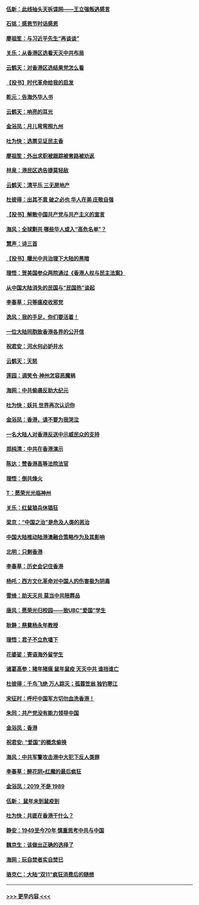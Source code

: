 #### [伍新：此线抽头天拆谍网——王立强叛逃感言](../pages/nsc993/n11687981.md?t=11290622) 
#### [石铭：感恩节时话感恩](../pages/nsc993/n11687568.md?t=11290622) 
#### [廖祖笙：与习近平先生“再谈谈”](../pages/nsc993/n11687005.md?t=11290622) 
#### [关乐：从香港区选看天灭中共布局](../pages/nsc993/n11686647.md?t=11290622) 
#### [云鹤天：对香港区选结果党怎么看](../pages/nsc993/n11686216.md?t=11290622) 
#### [【投书】时代革命给我的启发](../pages/nsc993/n11684287.md?t=11290622) 
#### [乾元：告海外华人书](../pages/nsc993/n11684044.md?t=11290622) 
#### [云鹤天：响亮的耳光](../pages/nsc993/n11684254.md?t=11290622) 
#### [金浴凤：月儿弯弯照九州](../pages/nsc993/n11684231.md?t=11290622) 
#### [吐为快：选票见证民主香](../pages/nsc993/n11684206.md?t=11290622) 
#### [廖祖笙：外出求职被跟踪被套路被劝返](../pages/nsc993/n11683874.md?t=11290622) 
#### [林泉：港民区选告捷莫轻敌](../pages/nsc993/n11683930.md?t=11290622) 
#### [云鹤天：清平乐 三无房地产](../pages/nsc993/n11681521.md?t=11290622) 
#### [杜彼得：出其不意 破之必也 华人在美 庄敬自强](../pages/nsc993/n11679554.md?t=11290622) 
#### [【投书】解散中国共产党与共产主义的宣言](../pages/nsc993/n11679177.md?t=11290622) 
#### [海风：全球剿共 哪些华人或入“高危名单”？](../pages/nsc993/n11678617.md?t=11290622) 
#### [慧声：诗三首](../pages/nsc993/n11678848.md?t=11290622) 
#### [【投书】曝光中共治理下大陆的黑暗](../pages/nsc993/n11678674.md?t=11290622) 
#### [理悟：贺美国参众两院通过《香港人权与民主法案》](../pages/nsc993/n11678104.md?t=11290622) 
#### [从中国大陆消失的民国与“民国热”谈起](../pages/nsc993/n11678075.md?t=11290622) 
#### [李春草：只等瘟疫收邪党](../pages/nsc993/n11677308.md?t=11290622) 
#### [逸风：我的手足，你们要活着！](../pages/nsc993/n11676352.md?t=11290622) 
#### [一位大陆同胞致香港各界的公开信](../pages/nsc993/n11675761.md?t=11290622) 
#### [祝君安：河水何必妒井水](../pages/nsc993/n11675746.md?t=11290622) 
#### [云鹤天：天怒](../pages/nsc993/n11675718.md?t=11290622) 
#### [莲园：调笑令‧神州怎容恶魔祸](../pages/nsc993/n11675648.md?t=11290622) 
#### [海网：中共偷袭反助大纪元](../pages/nsc993/n11673515.md?t=11290622) 
#### [吐为快：妖共 世界再次认识你](../pages/nsc993/n11673506.md?t=11290622) 
#### [金浴凤：香港，请不要为我哭泣](../pages/nsc993/n11673248.md?t=11290622) 
#### [一名大陆人对香港反送中示威民众的支持](../pages/nsc993/n11672615.md?t=11290622) 
#### [郑纯清：中共在香港演示](../pages/nsc993/n11670539.md?t=11290622) 
#### [陈达：赞香港高等法院法官](../pages/nsc993/n11669542.md?t=11290622) 
#### [理悟：倒共烽火](../pages/nsc993/n11668844.md?t=11290622) 
#### [T：愿荣光光临神州](../pages/nsc993/n11668421.md?t=11290622) 
#### [关乐：红鼠狼兵休猖狂](../pages/nsc993/n11668378.md?t=11290622) 
#### [梁京：“中国之治”是危及人类的恶治](../pages/nsc993/n11668328.md?t=11290622) 
#### [中国大陆推动陆港澳融合策略作为及其影响](../pages/nsc993/n11668157.md?t=11290622) 
#### [北明：只剩香港](../pages/nsc993/n11668002.md?t=11290622) 
#### [李春草：历史会记住香港](../pages/nsc993/n11667927.md?t=11290622) 
#### [杨吒：西方文化革命对中国人的伤害极为阴毒](../pages/nsc993/n11664521.md?t=11290622) 
#### [雪绮：助天灭共 莫当中共陪葬品](../pages/nsc993/n11662650.md?t=11290622) 
#### [唐风：愿荣光归校园——致UBC“爱国”学生](../pages/nsc993/n11662194.md?t=11290622) 
#### [耿静：祭奠杨永年教授](../pages/nsc993/n11662514.md?t=11290622) 
#### [理悟：君子不立危墙下](../pages/nsc993/n11662172.md?t=11290622) 
#### [花婆娑：寄语海外留学生](../pages/nsc993/n11662121.md?t=11290622) 
#### [诸葛高参：猪年猪瘟 鼠年鼠疫 天灭中共 谁挡谁亡](../pages/nsc993/n11661980.md?t=11290622) 
#### [杜彼得：千鸟飞绝 万人踪灭；孤蓑笠翁 独钓寒江](../pages/nsc993/n11661170.md?t=11290622) 
#### [宋征时：呼吁中国军方切勿血洗香港！](../pages/nsc993/n11415318.md?t=11290622) 
#### [朱同：共产党没有能力领导中国](../pages/nsc993/n11660421.md?t=11290622) 
#### [金浴凤：香港](../pages/nsc993/n11660419.md?t=11290622) 
#### [祝君安: “爱国”的概念偷换](../pages/nsc993/n11659706.md?t=11290622) 
#### [海风：中共军警攻击港中大犯下反人类罪](../pages/nsc993/n11659632.md?t=11290622) 
#### [李春草：醉花阴•红魔的最后疯狂](../pages/nsc993/n11659287.md?t=11290622) 
#### [金浴凤：2019 不是 1989](../pages/nsc993/n11657663.md?t=11290622) 
#### [伍新： 鼠年未到鼠疫到](../pages/nsc993/n11655098.md?t=11290622) 
#### [吐为快：共匪在香港干什么？](../pages/nsc993/n11654891.md?t=11290622) 
#### [静安：1949至今70年 慎重思考中共与中国](../pages/nsc993/n11651244.md?t=11290622) 
#### [魏京生：该做出正确的选择了](../pages/nsc993/n11653084.md?t=11290622) 
#### [海网：玩自焚者实自焚已](../pages/nsc993/n11652423.md?t=11290622) 
#### [骆克仁：大陆“双11”疯狂消费后的随想](../pages/nsc993/n11652305.md?t=11290622) 

----
#### [ >>> 更早内容 <<< ](../indexes/nsc993-earlier.md)
